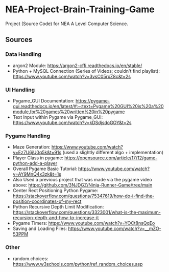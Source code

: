 # NEA-Project-Brain-Training-Game

Project (Source Code) for NEA A Level Computer Science.

## Sources
### Data Handling
- argon2 Module: https://argon2-cffi.readthedocs.io/en/stable/
- Python + MySQL Connection (Series of Videos; couldn't find playlist): https://www.youtube.com/watch?v=3vsC05rxZ8c&t=2s

### UI Handling
- Pygame_GUI Documentation: https://pygame-gui.readthedocs.io/en/latest/#:~:text=Pygame%20GUI%20is%20a%20module,for%20games%20written%20in%20pygame
- Text Input within Pygame via Pygame_GUI: https://www.youtube.com/watch?v=kDSdjsdoGOY&t=2s

### Pygame Handling
- Maze Generation: https://www.youtube.com/watch?v=Ez7U6jU0q5k&t=91s (used a slightly different algo + implementation)
- Player Class in pygame: https://opensource.com/article/17/12/game-python-add-a-player
- Overall Pygame Basic Tutorial: https://www.youtube.com/watch?v=AY9MnQ4x3zk&t=1s 
- Also Used a previous project that was made via the pygame video above: https://github.com/3NJDGZ/Ninja-Runner-Game/tree/main
- Center Rect Positioning Python Pygame: https://stackoverflow.com/questions/75347619/how-do-i-find-the-position-coordinates-of-my-rect
- Python Recursive Depth Limit Modification: https://stackoverflow.com/questions/3323001/what-is-the-maximum-recursion-depth-and-how-to-increase-it 
- Pygame Timers: https://www.youtube.com/watch?v=YOCt8nsQqEo
- Saving and Loading Files: https://www.youtube.com/watch?v=__mZO-53PPM

### Other
- random.choices: https://www.w3schools.com/python/ref_random_choices.asp

